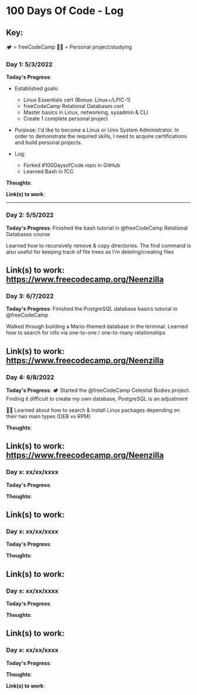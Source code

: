 # 100 Days Of Code - Log

## Key: 
🏕 = freeCodeCamp
👩‍💻 = Personal project/studying

### Day 1: 5/3/2022

**Today's Progress**: 
- Established goals: 
  - Linux Essentials cert (Bonus: Linux+/LPIC-1)
  - freeCodeCamp Relational Databases cert
  - Master basics in Linux, networking, sysadmin & CLI
  - Create 1 complete personal project

- Purpose: I'd like to become a Linux or Unix System Administrator. In order to demonstrate the required skills, I need to acquire certifications and build personal projects. 

- Log:
  - Forked #100DaysofCode repo in GitHub 
  - Learned Bash in fCC



**Thoughts**: 

**Link(s) to work**: 

-----------------------------------------------------------------------------------------------------------------------
### Day 2: 5/5/2022

**Today's Progress**: 
Finished the bash tutorial in 
@freeCodeCamp
 Relational Databases course

Learned how to recursively remove & copy directories. The find command is also useful for keeping track of file trees as I'm deleting/creating files

**Link(s) to work**: https://www.freecodecamp.org/Neenzilla
-----------------------------------------------------------------------------------------------------------------------
### Day 3: 6/7/2022

**Today's Progress**: 
Finished the PostgreSQL database basics tutorial in 
@freeCodeCamp
 

Walked through building a Mario-themed database in the terminal. Learned how to search for info via one-to-one / one-to-many relationships


**Link(s) to work**: https://www.freecodecamp.org/Neenzilla
-----------------------------------------------------------------------------------------------------------------------
### Day 4: 6/8/2022

**Today's Progress**: 
🏕 Started the 
@freeCodeCamp
 Celestial Bodies project. Finding it difficult to create my own database, PostgreSQL is an adjustment 

👩‍💻 Learned about how to search & install Linux packages depending on their two main types (DEB vs RPM)

**Thoughts**: 

**Link(s) to work**: https://www.freecodecamp.org/Neenzilla
-----------------------------------------------------------------------------------------------------------------------
### Day x: xx/xx/xxxx

**Today's Progress**: 


**Thoughts**: 

**Link(s) to work**: 
-----------------------------------------------------------------------------------------------------------------------
### Day x: xx/xx/xxxx

**Today's Progress**: 


**Thoughts**: 

**Link(s) to work**: 
-----------------------------------------------------------------------------------------------------------------------
### Day x: xx/xx/xxxx

**Today's Progress**: 


**Thoughts**: 

**Link(s) to work**: 
-----------------------------------------------------------------------------------------------------------------------
### Day x: xx/xx/xxxx

**Today's Progress**: 


**Thoughts**: 

**Link(s) to work**: 

